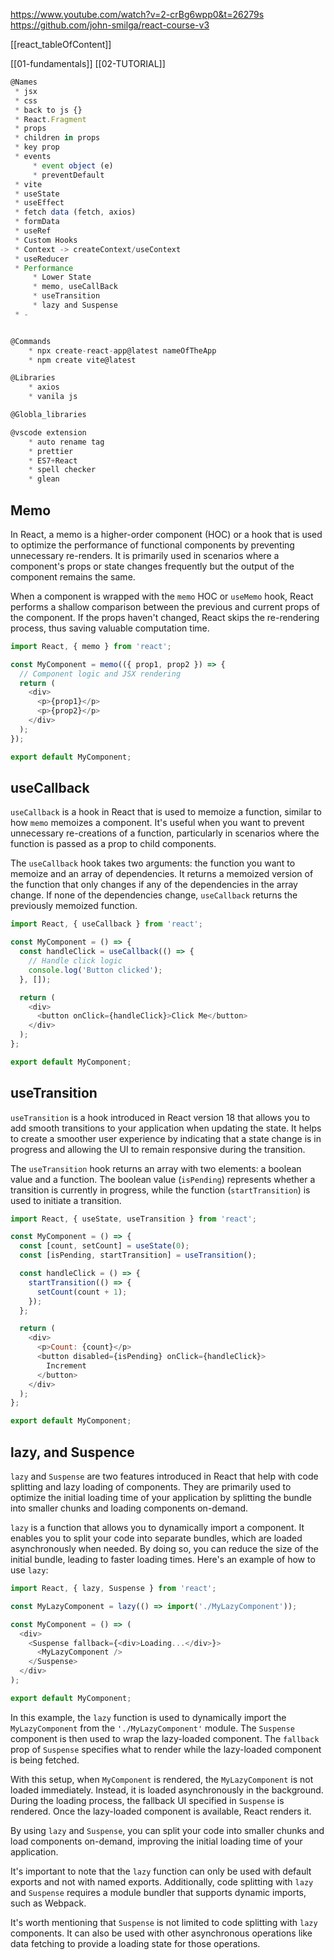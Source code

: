 https://www.youtube.com/watch?v=2-crBg6wpp0&t=26279s
https://github.com/john-smilga/react-course-v3

[[react_tableOfContent]]



[[01-fundamentals]]
[[02-TUTORIAL]]

```js
@Names
 * jsx
 * css
 * back to js {}
 * React.Fragment
 * props
 * children in props
 * key prop
 * events
	 * event object (e)
	 * preventDefault
 * vite
 * useState
 * useEffect
 * fetch data (fetch, axios)
 * formData
 * useRef
 * Custom Hooks
 * Context -> createContext/useContext
 * useReducer
 * Performance
	 * Lower State
	 * memo, useCallBack
	 * useTransition
	 * lazy and Suspense
 * -


@Commands
	* npx create-react-app@latest nameOfTheApp
	* npm create vite@latest

@Libraries
	* axios
	* vanila js

@Globla_libraries

@vscode extension
	* auto rename tag
	* prettier
	* ES7+React
	* spell checker
	* glean


```


## Memo

In React, a memo is a higher-order component (HOC) or a hook that is used to optimize the performance of functional components by preventing unnecessary re-renders. It is primarily used in scenarios where a component's props or state changes frequently but the output of the component remains the same.

When a component is wrapped with the `memo` HOC or `useMemo` hook, React performs a shallow comparison between the previous and current props of the component. If the props haven't changed, React skips the re-rendering process, thus saving valuable computation time.

```js
import React, { memo } from 'react';

const MyComponent = memo(({ prop1, prop2 }) => {
  // Component logic and JSX rendering
  return (
    <div>
      <p>{prop1}</p>
      <p>{prop2}</p>
    </div>
  );
});

export default MyComponent;

```

## useCallback

`useCallback` is a hook in React that is used to memoize a function, similar to how `memo` memoizes a component. It's useful when you want to prevent unnecessary re-creations of a function, particularly in scenarios where the function is passed as a prop to child components.

The `useCallback` hook takes two arguments: the function you want to memoize and an array of dependencies. It returns a memoized version of the function that only changes if any of the dependencies in the array change. If none of the dependencies change, `useCallback` returns the previously memoized function.

```js
import React, { useCallback } from 'react';

const MyComponent = () => {
  const handleClick = useCallback(() => {
    // Handle click logic
    console.log('Button clicked');
  }, []);

  return (
    <div>
      <button onClick={handleClick}>Click Me</button>
    </div>
  );
};

export default MyComponent;

```

## useTransition

`useTransition` is a hook introduced in React version 18 that allows you to add smooth transitions to your application when updating the state. It helps to create a smoother user experience by indicating that a state change is in progress and allowing the UI to remain responsive during the transition.

The `useTransition` hook returns an array with two elements: a boolean value and a function. The boolean value (`isPending`) represents whether a transition is currently in progress, while the function (`startTransition`) is used to initiate a transition.

```js
import React, { useState, useTransition } from 'react';

const MyComponent = () => {
  const [count, setCount] = useState(0);
  const [isPending, startTransition] = useTransition();

  const handleClick = () => {
    startTransition(() => {
      setCount(count + 1);
    });
  };

  return (
    <div>
      <p>Count: {count}</p>
      <button disabled={isPending} onClick={handleClick}>
        Increment
      </button>
    </div>
  );
};

export default MyComponent;

```


## lazy, and Suspence

`lazy` and `Suspense` are two features introduced in React that help with code splitting and lazy loading of components. They are primarily used to optimize the initial loading time of your application by splitting the bundle into smaller chunks and loading components on-demand.

`lazy` is a function that allows you to dynamically import a component. It enables you to split your code into separate bundles, which are loaded asynchronously when needed. By doing so, you can reduce the size of the initial bundle, leading to faster loading times. Here's an example of how to use `lazy`:

```js
import React, { lazy, Suspense } from 'react';

const MyLazyComponent = lazy(() => import('./MyLazyComponent'));

const MyComponent = () => (
  <div>
    <Suspense fallback={<div>Loading...</div>}>
      <MyLazyComponent />
    </Suspense>
  </div>
);

export default MyComponent;

```

In this example, the `lazy` function is used to dynamically import the `MyLazyComponent` from the `'./MyLazyComponent'` module. The `Suspense` component is then used to wrap the lazy-loaded component. The `fallback` prop of `Suspense` specifies what to render while the lazy-loaded component is being fetched.

With this setup, when `MyComponent` is rendered, the `MyLazyComponent` is not loaded immediately. Instead, it is loaded asynchronously in the background. During the loading process, the fallback UI specified in `Suspense` is rendered. Once the lazy-loaded component is available, React renders it.

By using `lazy` and `Suspense`, you can split your code into smaller chunks and load components on-demand, improving the initial loading time of your application.

It's important to note that the `lazy` function can only be used with default exports and not with named exports. Additionally, code splitting with `lazy` and `Suspense` requires a module bundler that supports dynamic imports, such as Webpack.

It's worth mentioning that `Suspense` is not limited to code splitting with `lazy` components. It can also be used with other asynchronous operations like data fetching to provide a loading state for those operations.
